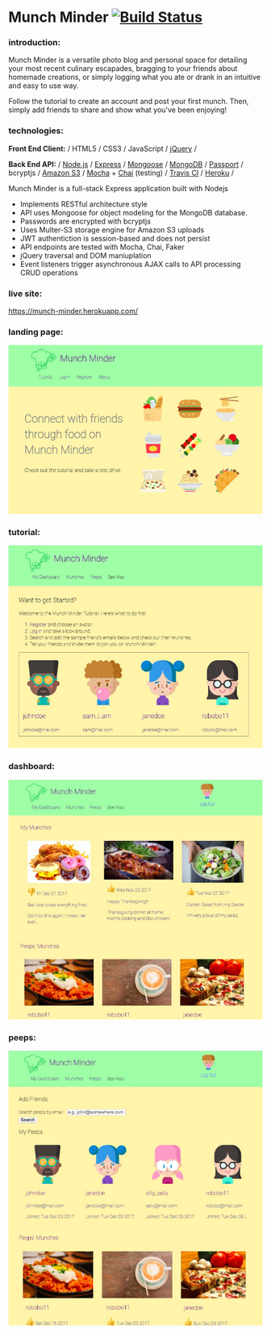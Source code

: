 # Munch Minder  [![Build Status](https://travis-ci.org/chang-steven/munch-minder.svg?branch=master)](https://travis-ci.org/chang-steven/munch-minder)

### introduction: 
Munch Minder is a versatile photo blog and personal space for detailing your most recent culinary escapades, bragging to your friends about homemade creations, or simply logging what you ate or drank in an intuitive and easy to use way.  

Follow the tutorial to create an account and post your first munch.  Then, simply add friends to share and show what you've been enjoying!


### technologies: 
<strong>Front End Client:</strong>  / HTML5 / CSS3 / JavaScript / <a href="https://jquery.com/">jQuery</a> /

<strong>Back End API:</strong>  / <a href="https://nodejs.org/">Node.js</a> / <a href="https://expressjs.com/">Express</a> / <a href="http://mongoosejs.com/">Mongoose</a> / <a href="https://docs.mongodb.com/">MongoDB</a> / <a href="http://www.passportjs.org/">Passport</a> / bcryptjs / <a href="https://aws.amazon.com/s3/">Amazon S3</a> / <a href="https://mochajs.org/">Mocha</a> + <a href="http://chaijs.com/">Chai</a> (testing) / <a href="https://travis-ci.org/">Travis CI</a> / <a href="https://www.heroku.com/">Heroku</a> /

Munch Minder is a full-stack Express application built with Nodejs 
<ul>
  <li>Implements RESTful architecture style</li>
  <li>API uses Mongoose for object modeling for the MongoDB database.</li>
  <li>Passwords are encrypted with bcryptjs</li>
  <li>Uses Multer-S3 storage engine for Amazon S3 uploads
  <li>JWT authentiction is session-based and does not persist</li>
  <li>API endpoints are tested with Mocha, Chai, Faker</li>
  <li>jQuery traversal and DOM maniuplation</li>
  <li>Event listeners trigger asynchronous AJAX calls to API processing CRUD operations</li>
</ul>

### live site:
https://munch-minder.herokuapp.com/

### landing page:
![Landing Page](/public/img/screenshots/landing-page-snapshot.jpg?raw=true "Landing Page")

### tutorial:
![Tutorial](/public/img/screenshots/tutorial-snapshot.jpg?raw=true "Tutorial")

### dashboard:
![Dashboard](/public/img/screenshots/dashboard-snapshot.jpg?raw=true "Dashboard")

### peeps:
![Peeps](/public/img/screenshots/peeps-snapshot.jpg?raw=true "Peeps")
